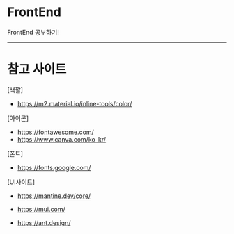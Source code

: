 # FrontEnd

FrontEnd 공부하기!

* * *
# 참고 사이트

[색깔]
- https://m2.material.io/inline-tools/color/

[아이콘]
- https://fontawesome.com/
- https://www.canva.com/ko_kr/

[폰트]
-  https://fonts.google.com/

[UI사이트]
- https://mantine.dev/core/

- https://mui.com/

- https://ant.design/